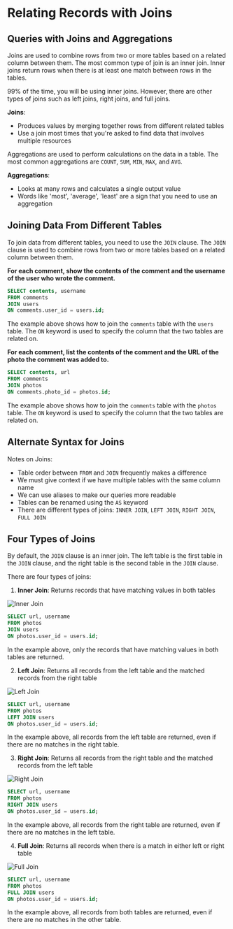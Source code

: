 # Relating Records with Joins

## Queries with Joins and Aggregations

Joins are used to combine rows from two or more tables based on a related column between them. The most common type of join is an inner join. Inner joins return rows when there is at least one match between rows in the tables.

99% of the time, you will be using inner joins. However, there are other types of joins such as left joins, right joins, and full joins.

**Joins**:

- Produces values by merging together rows from different related tables
- Use a join most times that you're asked to find data that involves multiple resources

Aggregations are used to perform calculations on the data in a table. The most common aggregations are `COUNT`, `SUM`, `MIN`, `MAX`, and `AVG`.

**Aggregations**:

- Looks at many rows and calculates a single output value
- Words like 'most', 'average', 'least' are a sign that you need to use an aggregation

## Joining Data From Different Tables

To join data from different tables, you need to use the `JOIN` clause. The `JOIN` clause is used to combine rows from two or more tables based on a related column between them.

**For each comment, show the contents of the comment and the username of the user who wrote the comment.**

```sql
SELECT contents, username
FROM comments
JOIN users
ON comments.user_id = users.id;
```

The example above shows how to join the `comments` table with the `users` table. The `ON` keyword is used to specify the column that the two tables are related on.

**For each comment, list the contents of the comment and the URL of the photo the comment was added to.**

```sql
SELECT contents, url
FROM comments
JOIN photos
ON comments.photo_id = photos.id;
```

The example above shows how to join the `comments` table with the `photos` table. The `ON` keyword is used to specify the column that the two tables are related on.

## Alternate Syntax for Joins

Notes on Joins:

- Table order between `FROM` and `JOIN` frequently makes a difference
- We must give context if we have multiple tables with the same column name
- We can use aliases to make our queries more readable
- Tables can be renamed using the `AS` keyword
- There are different types of joins: `INNER JOIN`, `LEFT JOIN`, `RIGHT JOIN`, `FULL JOIN`

## Four Types of Joins

By default, the `JOIN` clause is an inner join. The left table is the first table in the `JOIN` clause, and the right table is the second table in the `JOIN` clause.

There are four types of joins:

1. **Inner Join**: Returns records that have matching values in both tables

![Inner Join](https://www.w3schools.com/sql/img_innerjoin.gif)

```sql
SELECT url, username
FROM photos
JOIN users
ON photos.user_id = users.id;
```

In the example above, only the records that have matching values in both tables are returned.

2. **Left Join**: Returns all records from the left table and the matched records from the right table

![Left Join](https://www.w3schools.com/sql/img_leftjoin.gif)

```sql
SELECT url, username
FROM photos
LEFT JOIN users
ON photos.user_id = users.id;
```

In the example above, all records from the left table are returned, even if there are no matches in the right table.

3. **Right Join**: Returns all records from the right table and the matched records from the left table

![Right Join](https://www.w3schools.com/sql/img_rightjoin.gif)

```sql
SELECT url, username
FROM photos
RIGHT JOIN users
ON photos.user_id = users.id;
```

In the example above, all records from the right table are returned, even if there are no matches in the left table.

4. **Full Join**: Returns all records when there is a match in either left or right table

![Full Join](https://www.w3schools.com/sql/img_fulljoin.gif)

```sql
SELECT url, username
FROM photos
FULL JOIN users
ON photos.user_id = users.id;
```

In the example above, all records from both tables are returned, even if there are no matches in the other table.
